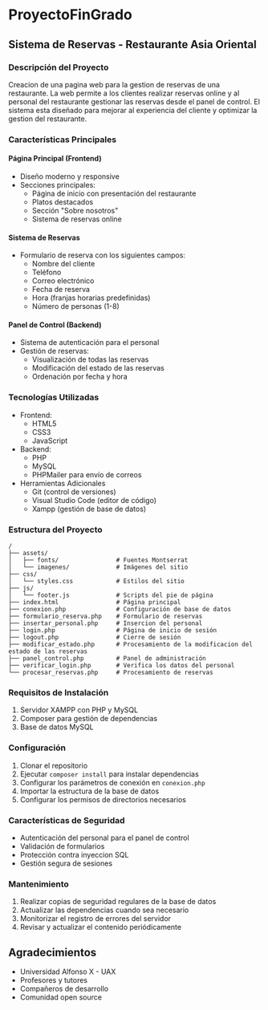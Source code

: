 # ProyectoFinGrado

## Sistema de Reservas - Restaurante Asia Oriental

### Descripción del Proyecto
Creacion de una pagina web para la gestion de reservas de una restaurante. La web permite a los clientes realizar reservas online y al personal del restaurante gestionar las reservas desde el panel de control. El sistema esta diseñado para mejorar al experiencia del cliente y optimizar la gestion del restaurante.

### Características Principales

#### Página Principal (Frontend)
- Diseño moderno y responsive
- Secciones principales:
  - Página de inicio con presentación del restaurante
  - Platos destacados
  - Sección "Sobre nosotros"
  - Sistema de reservas online

#### Sistema de Reservas
- Formulario de reserva con los siguientes campos:
  - Nombre del cliente
  - Teléfono
  - Correo electrónico
  - Fecha de reserva
  - Hora (franjas horarias predefinidas)
  - Número de personas (1-8)

#### Panel de Control (Backend)
- Sistema de autenticación para el personal
- Gestión de reservas:
  - Visualización de todas las reservas
  - Modificación del estado de las reservas
  - Ordenación por fecha y hora

### Tecnologías Utilizadas
- Frontend:
  - HTML5
  - CSS3
  - JavaScript
- Backend:
  - PHP
  - MySQL
  - PHPMailer para envío de correos
- Herramientas Adicionales
  - Git (control de versiones)
  - Visual Studio Code (editor de código)
  - Xampp (gestión de base de datos)

### Estructura del Proyecto
```plaintext
/
├── assets/
│   ├── fonts/                # Fuentes Montserrat
│   └── imagenes/             # Imágenes del sitio
├── css/
│   └── styles.css            # Estilos del sitio
├── js/
│   └── footer.js             # Scripts del pie de página
├── index.html                # Página principal
├── conexion.php              # Configuración de base de datos
├── formulario_reserva.php    # Formulario de reservas
├── insertar_personal.php     # Insercion del personal
├── login.php                 # Página de inicio de sesión
├── logout.php                # Cierre de sesión
├── modificar_estado.php      # Procesamiento de la modificacion del estado de las reservas
├── panel_control.php         # Panel de administración
├── verificar_login.php       # Verifica los datos del personal
└── procesar_reservas.php     # Procesamiento de reservas
```

### Requisitos de Instalación
1. Servidor XAMPP con PHP y MySQL
2. Composer para gestión de dependencias
3. Base de datos MySQL

### Configuración
1. Clonar el repositorio
2. Ejecutar `composer install` para instalar dependencias
3. Configurar los parámetros de conexión en `conexion.php`
4. Importar la estructura de la base de datos
5. Configurar los permisos de directorios necesarios

### Características de Seguridad
- Autenticación del personal para el panel de control
- Validación de formularios
- Protección contra inyeccion SQL
- Gestión segura de sesiones

### Mantenimiento
1. Realizar copias de seguridad regulares de la base de datos
2. Actualizar las dependencias cuando sea necesario
3. Monitorizar el registro de errores del servidor
4. Revisar y actualizar el contenido periódicamente

## Agradecimientos
- Universidad Alfonso X - UAX
- Profesores y tutores
- Compañeros de desarrollo
- Comunidad open source
